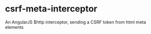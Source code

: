 # csrf-meta-interceptor
An AngularJS $http interceptor, sending a CSRF token from html meta elements

